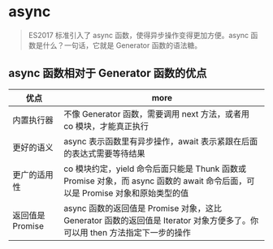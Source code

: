 # async

> ES2017 标准引入了 async 函数，使得异步操作变得更加方便。async 函数是什么？一句话，它就是 Generator 函数的语法糖。

## async 函数相对于 Generator 函数的优点

| 优点             | more                                                                                                                           |
| ---------------- | ------------------------------------------------------------------------------------------------------------------------------ |
| 内置执行器       | 不像 Generator 函数，需要调用 next 方法，或者用 co 模块，才能真正执行                                                          |
| 更好的语义       | async 表示函数里有异步操作，await 表示紧跟在后面的表达式需要等待结果                                                           |
| 更广的适用性     | co 模块约定，yield 命令后面只能是 Thunk 函数或 Promise 对象，而 async 函数的 await 命令后面，可以是 Promise 对象和原始类型的值 |
| 返回值是 Promise | async 函数的返回值是 Promise 对象，这比 Generator 函数的返回值是 Iterator 对象方便多了。你可以用 then 方法指定下一步的操作     |
